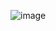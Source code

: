 ![image](https://user-images.githubusercontent.com/84411817/178165563-89ad432e-71b7-45a2-9803-314ffcb70cf8.png)
